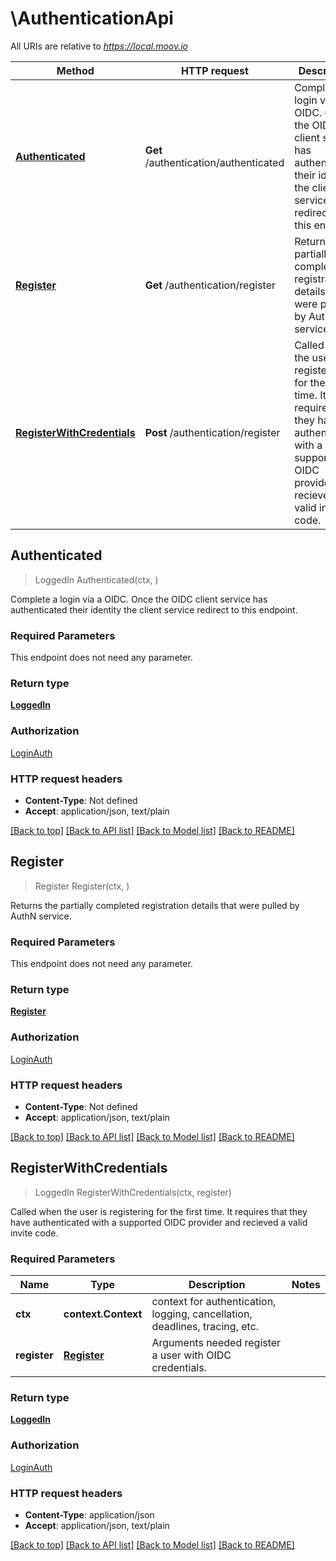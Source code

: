 # \AuthenticationApi

All URIs are relative to *https://local.moov.io*

Method | HTTP request | Description
------------- | ------------- | -------------
[**Authenticated**](AuthenticationApi.md#Authenticated) | **Get** /authentication/authenticated | Complete a login via a OIDC. Once the OIDC client service has authenticated their identity the client service redirect to this endpoint. 
[**Register**](AuthenticationApi.md#Register) | **Get** /authentication/register | Returns the partially completed registration details that were pulled by AuthN service. 
[**RegisterWithCredentials**](AuthenticationApi.md#RegisterWithCredentials) | **Post** /authentication/register | Called when the user is registering for the first time. It requires that they have authenticated with a  supported OIDC provider and recieved a valid invite code. 



## Authenticated

> LoggedIn Authenticated(ctx, )

Complete a login via a OIDC. Once the OIDC client service has authenticated their identity the client service redirect to this endpoint. 

### Required Parameters

This endpoint does not need any parameter.

### Return type

[**LoggedIn**](LoggedIn.md)

### Authorization

[LoginAuth](../README.md#LoginAuth)

### HTTP request headers

- **Content-Type**: Not defined
- **Accept**: application/json, text/plain

[[Back to top]](#) [[Back to API list]](../README.md#documentation-for-api-endpoints)
[[Back to Model list]](../README.md#documentation-for-models)
[[Back to README]](../README.md)


## Register

> Register Register(ctx, )

Returns the partially completed registration details that were pulled by AuthN service. 

### Required Parameters

This endpoint does not need any parameter.

### Return type

[**Register**](Register.md)

### Authorization

[LoginAuth](../README.md#LoginAuth)

### HTTP request headers

- **Content-Type**: Not defined
- **Accept**: application/json, text/plain

[[Back to top]](#) [[Back to API list]](../README.md#documentation-for-api-endpoints)
[[Back to Model list]](../README.md#documentation-for-models)
[[Back to README]](../README.md)


## RegisterWithCredentials

> LoggedIn RegisterWithCredentials(ctx, register)

Called when the user is registering for the first time. It requires that they have authenticated with a  supported OIDC provider and recieved a valid invite code. 

### Required Parameters


Name | Type | Description  | Notes
------------- | ------------- | ------------- | -------------
**ctx** | **context.Context** | context for authentication, logging, cancellation, deadlines, tracing, etc.
**register** | [**Register**](Register.md)| Arguments needed register a user with OIDC credentials. | 

### Return type

[**LoggedIn**](LoggedIn.md)

### Authorization

[LoginAuth](../README.md#LoginAuth)

### HTTP request headers

- **Content-Type**: application/json
- **Accept**: application/json, text/plain

[[Back to top]](#) [[Back to API list]](../README.md#documentation-for-api-endpoints)
[[Back to Model list]](../README.md#documentation-for-models)
[[Back to README]](../README.md)

